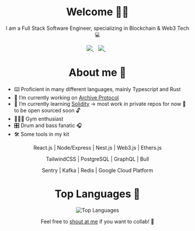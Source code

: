 <h1 align='center'>Welcome 👋🏾</h1>

<p align='center'>I am a Full Stack Software Engineer, specializing in Blockchain & Web3 Tech 💻 </p>

<p align='center'>

<a href="https://www.linkedin.com/in/jc-tavares/" target="_blank">
  <img src="https://img.shields.io/badge/linkedin-%230077B5.svg?&style=for-the-badge&logo=linkedin&logoColor=white" />
</a>&nbsp;&nbsp;
<a href="mailto:ffmcgee.eth@protonmail.com" target="_blank">
  <img src="https://img.shields.io/badge/email me-%23D14836.svg?&style=for-the-badge&logo=gmail&logoColor=white" />
</a>&nbsp;&nbsp;

<h1 align='center'>About me 💭</h1>

- ⌨️ Proficient in many different languages, mainly Typescript and Rust
- 🔭 I’m currently working on [Archive Protocol](https://archiveprotocol.com/)
- 🌱 I’m currently learning [Solidity](https://docs.soliditylang.org/en/v0.8.26/) → most work in private repos for now 🔐 to be open sourced soon 🔓
- 🏋🏾‍♂️ Gym enthusiast
- 🎛️ Drum and bass fanatic 🎧
- 🛠️ Some tools in my kit

<p align='center'>React.js | Node/Express | Nest.js | Web3.js | Ethers.js</p>
<p align='center'>TailwindCSS | PostgreSQL | GraphQL | Bull</p>
<p align='center'>Sentry | Kafka | Redis | Google Cloud Platform </p>

<h1 align='center'>Top Languages 📝</h1>

<div align='center'>
  
![Top Languages](https://github-readme-stats.vercel.app/api/top-langs/?username=ffmcgee725&layout=compact)

</div>

<p>
  
<!--
## My GitHub Stats
![Your GitHub Stats](https://github-readme-stats.vercel.app/api?username=ffmcgee725&show_icons=true)
-->
</p>

<div align='center'>
  
Feel free to [shout at me](mailto:ffmcgee.eth@protonmail.com) if you want to collab! 🚀
  
</div>
